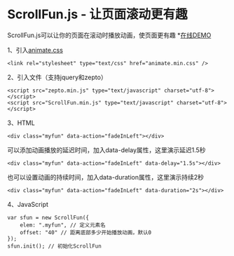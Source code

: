 # ScrollFun.js - 让页面滚动更有趣
ScrollFun.js可以让你的页面在滚动时播放动画，使页面更有趣   *[在线DEMO](http://scrollfun.cc)

1、引入[animate.css](https://github.com/daneden/animate.css)  
  
```<link rel="stylesheet" type="text/css" href="animate.min.css" />```  

2、引入文件（支持jquery和zepto）  
  
```
<script src="zepto.min.js" type="text/javascript" charset="utf-8"></script>
<script src="ScrollFun.min.js" type="text/javascript" charset="utf-8"></script>
```  
  
3、HTML  
  
```<div class="myfun" data-action="fadeInLeft"></div>```  
  
可以添加动画播放的延迟时间，加入data-delay属性，这里演示延迟1.5秒  
  
```<div class="myfun" data-action="fadeInLeft" data-delay="1.5s"></div>```  
  
也可以设置动画的持续时间，加入data-duration属性，这里演示持续2秒  
  
```<div class="myfun" data-action="fadeInLeft" data-duration="2s"></div>```  
  
4、JavaScript  
```
var sfun = new ScrollFun({  
    elem: ".myfun", // 定义元素名  
    offset: "40" // 距离底部多少开始播放动画，默认0  
});  
sfun.init(); // 初始化ScrollFun  
```
